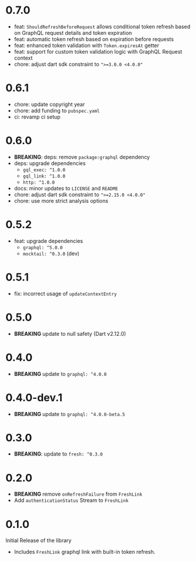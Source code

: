 # 0.7.0

- feat: `ShouldRefreshBeforeRequest` allows conditional token refresh based on GraphQL request details and token expiration
- feat: automatic token refresh based on expiration before requests
- feat: enhanced token validation with `Token.expiresAt` getter  
- feat: support for custom token validation logic with GraphQL Request context
- chore: adjust dart sdk constraint to `">=3.0.0 <4.0.0"`

# 0.6.1

- chore: update copyright year
- chore: add funding to `pubspec.yaml`
- ci: revamp ci setup

# 0.6.0

- **BREAKING**: deps: remove `package:graphql` dependency
- deps: upgrade dependencies
  - `gql_exec: ^1.0.0`
  - `gql_link: ^1.0.0`
  - `http: ^1.0.0`
- docs: minor updates to `LICENSE` and `README`
- chore: adjust dart sdk constraint to `">=2.15.0 <4.0.0"`
- chore: use more strict analysis options

# 0.5.2

- feat: upgrade dependencies
  - `graphql: ^5.0.0`
  - `mocktail: ^0.3.0` (dev)

# 0.5.1

- fix: incorrect usage of `updateContextEntry`

# 0.5.0

- **BREAKING** update to null safety (Dart v2.12.0)

# 0.4.0

- **BREAKING** update to `graphql: ^4.0.0`

# 0.4.0-dev.1

- **BREAKING** update to `graphql: ^4.0.0-beta.5`

# 0.3.0

- **BREAKING**: update to `fresh: ^0.3.0`

# 0.2.0

- **BREAKING** remove `onRefreshFailure` from `FreshLink`
- Add `authenticationStatus` Stream to `FreshLink`

# 0.1.0

Initial Release of the library

- Includes `FreshLink` graphql link with built-in token refresh.
